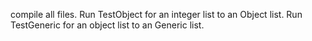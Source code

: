 compile all files.
Run TestObject for an integer list to an Object list.
Run TestGeneric for an object list to an Generic list.